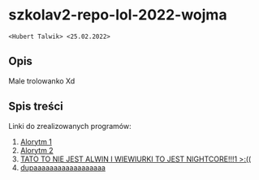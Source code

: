# szkolav2-repo-lol-2022-wojma
`<Hubert Talwik> <25.02.2022>`

## Opis

Male trolowanko Xd

## Spis treści

Linki do zrealizowanych programów:

1. [Alorytm 1](https://downloadmoreram.com/)
2. [Alorytm 2](https://creepypasta.fandom.com/pl/wiki/Wstrz%C4%85saj%C4%85ce_pochodzenie_mema_Trollface)
3. [TATO TO NIE JEST ALWIN I WIEWIURKI TO JEST NIGHTCORE!!!1 >:((](https://www.youtube.com/watch?v=suXNSBCXExU)
3. [dupaaaaaaaaaaaaaaaaaa](https://www.youtube.com/watch?v=lHMlLCMkuPE)

